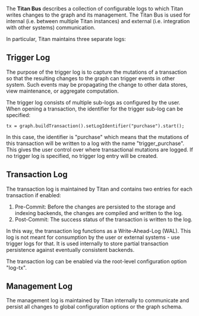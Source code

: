 The **Titan Bus** describes a collection of configurable logs to which Titan writes changes to the graph and its management. The Titan Bus is used for internal (i.e. between multiple Titan instances) and external (i.e. integration with other systems) communication.

In particular, Titan maintains three separate logs:

## Trigger Log
The purpose of the trigger log is to capture the mutations of a transaction so that the resulting changes to the graph can trigger events in other system. Such events may be propagating the change to other data stores, view maintenance, or aggregate computation.

The trigger log consists of multiple sub-logs as configured by the user. When opening a transaction, the identifier for the trigger sub-log can be specified:

    tx = graph.buildTransaction().setLogIdentifier("purchase").start();

In this case, the identifier is "purchase" which means that the mutations of this transaction will be written to a log with the name "trigger_purchase". This gives the user control over where transactional mutations are logged. If no trigger log is specified, no trigger log entry will be created.

## Transaction Log

The transaction log is maintained by Titan and contains two entries for each transaction if enabled:
1. Pre-Commit: Before the changes are persisted to the storage and indexing backends, the changes are compiled and written to the log.
2. Post-Commit: The success status of the transaction is written to the log.

In this way, the transaction log functions as a Write-Ahead-Log (WAL). This log is not meant for consumption by the user or external systems - use trigger logs for that. It is used internally to store partial transaction persistence against eventually consistent backends.

The transaction log can be enabled via the root-level configuration option "log-tx".

## Management Log

The management log is maintained by Titan internally to communicate and persist all changes to global configuration options or the graph schema.